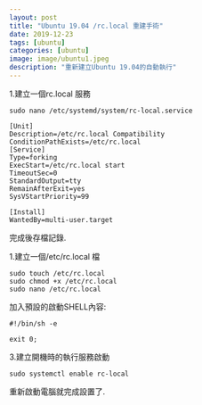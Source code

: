 ```yaml
---
layout: post
title: "Ubuntu 19.04 /rc.local 重建手術"
date: 2019-12-23
tags: [ubuntu]
categories: [ubuntu]
image: image/ubuntu1.jpeg
description: "重新建立Ubuntu 19.04的自動執行"
---
```


1.建立一個rc.local 服務
```
sudo nano /etc/systemd/system/rc-local.service
```
```
[Unit]
Description=/etc/rc.local Compatibility
ConditionPathExists=/etc/rc.local
[Service]
Type=forking
ExecStart=/etc/rc.local start
TimeoutSec=0
StandardOutput=tty
RemainAfterExit=yes
SysVStartPriority=99

[Install]
WantedBy=multi-user.target
```
完成後存檔記錄.


1.建立一個/etc/rc.local 檔
```
sudo touch /etc/rc.local
sudo chmod +x /etc/rc.local
sudo nano /etc/rc.local
```

加入預設的啟動SHELL內容:
```
#!/bin/sh -e

exit 0;
```

3.建立開機時的執行服務啟動
```
sudo systemctl enable rc-local
```
重新啟動電腦就完成設置了.
